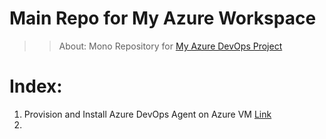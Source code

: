 # Main Repo for My Azure Workspace
>> About: Mono Repository for [My Azure DevOps Project](https://dev.azure.com/rswarnka/My-Azure-Workspace/) 




# Index: 
1. Provision and Install Azure DevOps Agent on Azure VM [Link](./wiki/infra-as-code/create-azure-vm-with-devops-agent/readme.md)
2. 
